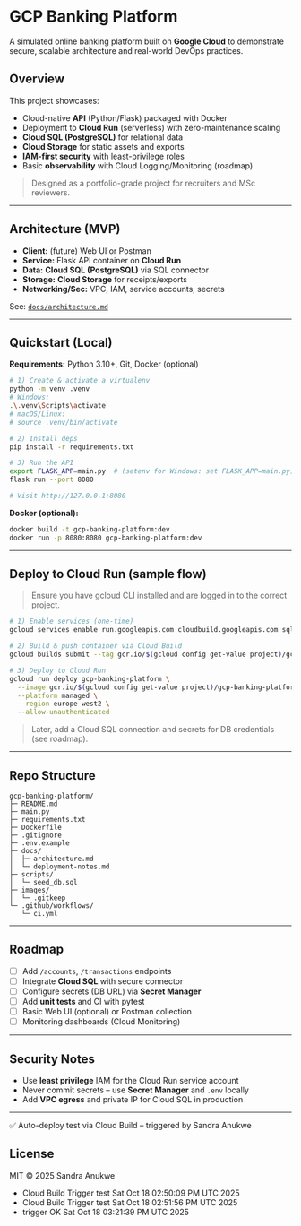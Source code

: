 # GCP Banking Platform 

A simulated online banking platform built on **Google Cloud** to demonstrate secure, scalable architecture and real-world DevOps practices.

##  Overview
This project showcases:
- Cloud-native **API** (Python/Flask) packaged with Docker
- Deployment to **Cloud Run** (serverless) with zero-maintenance scaling
- **Cloud SQL (PostgreSQL)** for relational data
- **Cloud Storage** for static assets and exports
- **IAM-first security** with least-privilege roles
- Basic **observability** with Cloud Logging/Monitoring (roadmap)

> Designed as a portfolio-grade project for recruiters and MSc reviewers.

---

## Architecture (MVP)
- **Client:** (future) Web UI or Postman
- **Service:** Flask API container on **Cloud Run**
- **Data:** **Cloud SQL (PostgreSQL)** via SQL connector
- **Storage:** **Cloud Storage** for receipts/exports
- **Networking/Sec:** VPC, IAM, service accounts, secrets

See: [`docs/architecture.md`](docs/architecture.md)

---

## Quickstart (Local)
**Requirements:** Python 3.10+, Git, Docker (optional)

```bash
# 1) Create & activate a virtualenv
python -m venv .venv
# Windows:
.\.venv\Scripts\activate
# macOS/Linux:
# source .venv/bin/activate

# 2) Install deps
pip install -r requirements.txt

# 3) Run the API
export FLASK_APP=main.py  # (setenv for Windows: set FLASK_APP=main.py)
flask run --port 8080

# Visit http://127.0.0.1:8080
```

**Docker (optional):**
```bash
docker build -t gcp-banking-platform:dev .
docker run -p 8080:8080 gcp-banking-platform:dev
```

---

## Deploy to Cloud Run (sample flow)
> Ensure you have gcloud CLI installed and are logged in to the correct project.

```bash
# 1) Enable services (one-time)
gcloud services enable run.googleapis.com cloudbuild.googleapis.com sqladmin.googleapis.com

# 2) Build & push container via Cloud Build
gcloud builds submit --tag gcr.io/$(gcloud config get-value project)/gcp-banking-platform

# 3) Deploy to Cloud Run
gcloud run deploy gcp-banking-platform \
  --image gcr.io/$(gcloud config get-value project)/gcp-banking-platform \
  --platform managed \
  --region europe-west2 \
  --allow-unauthenticated
```

> Later, add a Cloud SQL connection and secrets for DB credentials (see roadmap).

---

## Repo Structure
```
gcp-banking-platform/
├─ README.md
├─ main.py
├─ requirements.txt
├─ Dockerfile
├─ .gitignore
├─ .env.example
├─ docs/
│  ├─ architecture.md
│  └─ deployment-notes.md
├─ scripts/
│  └─ seed_db.sql
├─ images/
│  └─ .gitkeep
└─ .github/workflows/
   └─ ci.yml
```

---

## Roadmap
- [ ] Add `/accounts`, `/transactions` endpoints
- [ ] Integrate **Cloud SQL** with secure connector
- [ ] Configure secrets (DB URL) via **Secret Manager**
- [ ] Add **unit tests** and CI with pytest
- [ ] Basic Web UI (optional) or Postman collection
- [ ] Monitoring dashboards (Cloud Monitoring)

---

##  Security Notes
- Use **least privilege** IAM for the Cloud Run service account
- Never commit secrets – use **Secret Manager** and `.env` locally
- Add **VPC egress** and private IP for Cloud SQL in production

---

✅ Auto-deploy test via Cloud Build – triggered by Sandra Anukwe

##  License
MIT © 2025 Sandra Anukwe
- Cloud Build Trigger test Sat Oct 18 02:50:09 PM UTC 2025
- Cloud Build Trigger test Sat Oct 18 02:51:56 PM UTC 2025
- trigger OK Sat Oct 18 03:21:39 PM UTC 2025
